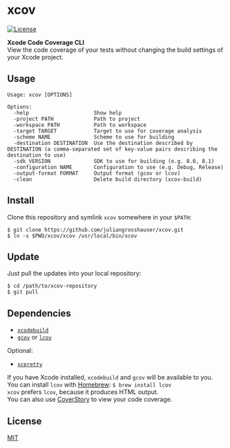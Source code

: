 # xcov
[![License](https://img.shields.io/badge/license-MIT-3f3f3f.svg)](http://choosealicense.com/licenses/mit)

**Xcode Code Coverage CLI**  
View the code coverage of your tests without changing the build settings of your Xcode project.

## Usage
```
Usage: xcov [OPTIONS]

Options:
  -help                     Show help
  -project PATH             Path to project
  -workspace PATH           Path to workspace
  -target TARGET            Target to use for coverage analysis
  -scheme NAME              Scheme to use for building
  -destination DESTINATION  Use the destination described by DESTINATION (a comma-separated set of key-value pairs describing the destination to use)
  -sdk VERSION              SDK to use for building (e.g. 8.0, 8.1)
  -configuration NAME       Configuration to use (e.g. Debug, Release)
  -output-format FORMAT     Output format (gcov or lcov)
  -clean                    Delete build directory (xcov-build)
```

## Install
Clone this repository and symlink `xcov` somewhere in your `$PATH`:

```shell
$ git clone https://github.com/juliangrosshauser/xcov.git
$ ln -s $PWD/xcov/xcov /usr/local/bin/xcov
```

## Update
Just pull the updates into your local repository:

```shell
$ cd /path/to/xcov-repository
$ git pull
```

## Dependencies
* [`xcodebuild`](https://developer.apple.com/library/mac/documentation/Darwin/Reference/ManPages/man1/xcodebuild.1.html)
* [`gcov`](https://developer.apple.com/library/mac/documentation/Darwin/Reference/ManPages/man1/gcov.1.html) or [`lcov`](http://ltp.sourceforge.net/coverage/lcov.php)

Optional:
* [`xcpretty`](https://github.com/supermarin/xcpretty)

If you have Xcode installed, `xcodebuild` and `gcov` will be available to you.  
You can install `lcov` with [Homebrew](http://brew.sh): `$ brew install lcov`  
`xcov` prefers `lcov`, because it produces HTML output.  
You can also use [CoverStory](https://code.google.com/p/coverstory) to view your code coverage.

## License
[MIT](LICENSE)
